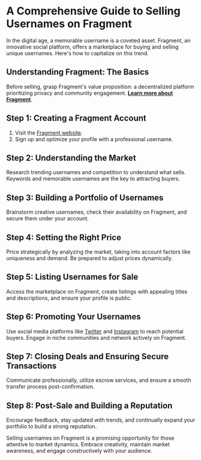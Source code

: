 # A Comprehensive Guide to Selling Usernames on Fragment

In the digital age, a memorable username is a coveted asset. Fragment, an innovative social platform, offers a marketplace for buying and selling unique usernames. Here's how to capitalize on this trend.

## Understanding Fragment: The Basics

Before selling, grasp Fragment's value proposition: a decentralized platform prioritizing privacy and community engagement. **[Learn more about Fragment](https://fragment.com)**.

## Step 1: Creating a Fragment Account

1. Visit the [Fragment website](https://fragment.com).
2. Sign up and optimize your profile with a professional username.

## Step 2: Understanding the Market

Research trending usernames and competition to understand what sells. Keywords and memorable usernames are the key to attracting buyers.

## Step 3: Building a Portfolio of Usernames

Brainstorm creative usernames, check their availability on Fragment, and secure them under your account.

## Step 4: Setting the Right Price

Price strategically by analyzing the market, taking into account factors like uniqueness and demand. Be prepared to adjust prices dynamically.

## Step 5: Listing Usernames for Sale

Access the marketplace on Fragment, create listings with appealing titles and descriptions, and ensure your profile is public.

## Step 6: Promoting Your Usernames

Use social media platforms like [Twitter](https://twitter.com) and [Instagram](https://instagram.com) to reach potential buyers. Engage in niche communities and network actively on Fragment.

## Step 7: Closing Deals and Ensuring Secure Transactions

Communicate professionally, utilize escrow services, and ensure a smooth transfer process post-confirmation.

## Step 8: Post-Sale and Building a Reputation

Encourage feedback, stay updated with trends, and continually expand your portfolio to build a strong reputation.

Selling usernames on Fragment is a promising opportunity for those attentive to market dynamics. Embrace creativity, maintain market awareness, and engage constructively with your audience.